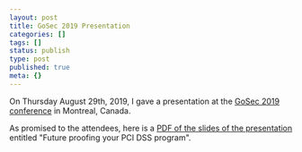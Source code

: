 ```yaml
---
layout: post
title: GoSec 2019 Presentation
categories: []
tags: []
status: publish
type: post
published: true
meta: {}
---
```


On Thursday August 29th, 2019, I gave a presentation at the 
[GoSec 2019 conference](https://www.gosec.net/) in Montreal, Canada.

As promised to the attendees, here is a 
[PDF of the slides of the presentation](/s/GoSec2019-Desharnais-FutureProofingYourPCIDSSprogram-final.pdf) entitled "Future proofing your PCI DSS program".

